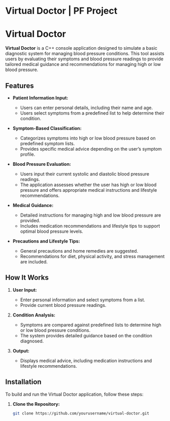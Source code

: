 # Virtual Doctor | PF Project

# Virtual Doctor

**Virtual Doctor** is a C++ console application designed to simulate a basic diagnostic system for managing blood pressure conditions. This tool assists users by evaluating their symptoms and blood pressure readings to provide tailored medical guidance and recommendations for managing high or low blood pressure.

## Features

- **Patient Information Input:**
  - Users can enter personal details, including their name and age.
  - Users select symptoms from a predefined list to help determine their condition.

- **Symptom-Based Classification:**
  - Categorizes symptoms into high or low blood pressure based on predefined symptom lists.
  - Provides specific medical advice depending on the user’s symptom profile.

- **Blood Pressure Evaluation:**
  - Users input their current systolic and diastolic blood pressure readings.
  - The application assesses whether the user has high or low blood pressure and offers appropriate medical instructions and lifestyle recommendations.

- **Medical Guidance:**
  - Detailed instructions for managing high and low blood pressure are provided.
  - Includes medication recommendations and lifestyle tips to support optimal blood pressure levels.

- **Precautions and Lifestyle Tips:**
  - General precautions and home remedies are suggested.
  - Recommendations for diet, physical activity, and stress management are included.

## How It Works

1. **User Input:**
   - Enter personal information and select symptoms from a list.
   - Provide current blood pressure readings.

2. **Condition Analysis:**
   - Symptoms are compared against predefined lists to determine high or low blood pressure conditions.
   - The system provides detailed guidance based on the condition diagnosed.

3. **Output:**
   - Displays medical advice, including medication instructions and lifestyle recommendations.

## Installation

To build and run the Virtual Doctor application, follow these steps:

1. **Clone the Repository:**
   ```bash
   git clone https://github.com/yourusername/virtual-doctor.git
